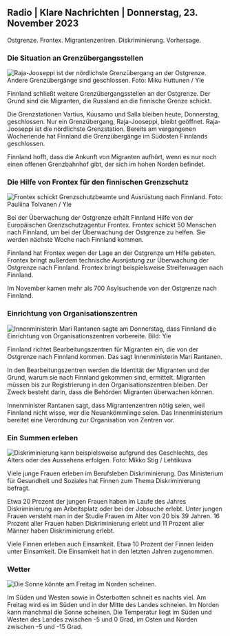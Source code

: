 ## Radio \| Klare Nachrichten \| Donnerstag, 23. November 2023

Ostgrenze. Frontex. Migrantenzentren. Diskriminierung. Vorhersage.

### Die Situation an Grenzübergangsstellen

![Raja-Jooseppi ist der nördlichste Grenzübergang an der Ostgrenze. Andere Grenzübergänge sind geschlossen. Foto: Miku Huttunen / Yle](https://images.cdn.yle.fi/image/upload/c_crop,h_3216,w_5712,x_0,y_421/ar_1.7777777777777777,c_fill,g_faces,h_675,w_1200/dpr_1.0/q_auto:eco/f_auto/fl_lossy/v1700751077/39-1205645655f665a86285)

Finnland schließt weitere Grenzübergangsstellen an der Ostgrenze. Der Grund sind die Migranten, die Russland an die finnische Grenze schickt.

Die Grenzstationen Vartius, Kuusamo und Salla bleiben heute, Donnerstag, geschlossen. Nur ein Grenzübergang, Raja-Jooseppi, bleibt geöffnet. Raja-Jooseppi ist die nördlichste Grenzstation. Bereits am vergangenen Wochenende hat Finnland die Grenzübergänge im Südosten Finnlands geschlossen.

Finnland hofft, dass die Ankunft von Migranten aufhört, wenn es nur noch einen offenen Grenzbahnhof gibt, der sich im hohen Norden befindet.

### Die Hilfe von Frontex für den finnischen Grenzschutz

![Frontex schickt Grenzschutzbeamte und Ausrüstung nach Finnland. Foto: Pauliina Tolvanen / Yle](https://images.cdn.yle.fi/image/upload/c_crop,h_1080,w_1919,x_0,y_0/ar_1.7777777777777777,c_fill,g_faces,h_675,w_1200/dpr_1.0/q_auto:eco/f_auto/fl_lossy/v1663055873/39-100697563203716d9ecd)

Bei der Überwachung der Ostgrenze erhält Finnland Hilfe von der Europäischen Grenzschutzagentur Frontex. Frontex schickt 50 Menschen nach Finnland, um bei der Überwachung der Ostgrenze zu helfen. Sie werden nächste Woche nach Finnland kommen.

Finnland hat Frontex wegen der Lage an der Ostgrenze um Hilfe gebeten. Frontex bringt außerdem technische Ausrüstung zur Überwachung der Ostgrenze nach Finnland. Frontex bringt beispielsweise Streifenwagen nach Finnland.

Im November kamen mehr als 700 Asylsuchende von der Ostgrenze nach Finnland.

### Einrichtung von Organisationszentren

![Innenministerin Mari Rantanen sagte am Donnerstag, dass Finnland die Einrichtung von Organisationszentren vorbereite. Bild: Yle](https://images.cdn.yle.fi/image/upload/c_crop,h_1080,w_1919,x_0,y_0/ar_1.7777777777777777,c_fill,g_faces,h_675,w_1200/dpr_1.0/q_auto:eco/f_auto/fl_lossy/v1700721586/39-1205201655eed1e81849)

Finnland richtet Bearbeitungszentren für Migranten ein, die von der Ostgrenze nach Finnland kommen. Das sagt Innenministerin Mari Rantanen.

In den Bearbeitungszentren werden die Identität der Migranten und der Grund, warum sie nach Finnland gekommen sind, ermittelt. Migranten müssen bis zur Registrierung in den Organisationszentren bleiben. Der Zweck besteht darin, dass die Behörden Migranten überwachen können.

Innenminister Rantanen sagt, dass Migrantenzentren nötig seien, weil Finnland nicht wisse, wer die Neuankömmlinge seien. Das Innenministerium bereitet eine Verordnung zur Organisation von Zentren vor.

### Ein Summen erleben

![Diskriminierung kann beispielsweise aufgrund des Geschlechts, des Alters oder des Aussehens erfolgen. Foto: Mikko Stig / Lehtikuva](https://images.cdn.yle.fi/image/upload/c_crop,h_2394,w_4256,x_0,y_110/ar_1.7777777777777777,c_fill,g_faces,h_675,w_1200/dpr_1.0/q_auto:eco/f_auto/fl_lossy/v1700718446/39-1205193655ee719688c7)

Viele junge Frauen erleben im Berufsleben Diskriminierung. Das Ministerium für Gesundheit und Soziales hat Finnen zum Thema Diskriminierung befragt.

Etwa 20 Prozent der jungen Frauen haben im Laufe des Jahres Diskriminierung am Arbeitsplatz oder bei der Jobsuche erlebt. Unter jungen Frauen versteht man in der Studie Frauen im Alter von 20 bis 39 Jahren. 16 Prozent aller Frauen haben Diskriminierung erlebt und 11 Prozent aller Männer haben Diskriminierung erlebt.

Viele Finnen erleben auch Einsamkeit. Etwa 10 Prozent der Finnen leiden unter Einsamkeit. Die Einsamkeit hat in den letzten Jahren zugenommen.

### Wetter

![Die Sonne könnte am Freitag im Norden scheinen.](https://images.cdn.yle.fi/image/upload/c_crop,h_1080,w_1919,x_0,y_0/ar_1.7777777777777777,c_fill,g_faces,h_675,w_1200/dpr_1.0/q_auto:eco/f_auto/fl_lossy/v1700752778/39-1205671655f6d69ed984)

Im Süden und Westen sowie in Österbotten schneit es nachts viel. Am Freitag wird es im Süden und in der Mitte des Landes schneien. Im Norden kann manchmal die Sonne scheinen. Die Temperatur liegt im Süden und Westen des Landes zwischen -5 und 0 Grad, im Osten und Norden zwischen -5 und -15 Grad.